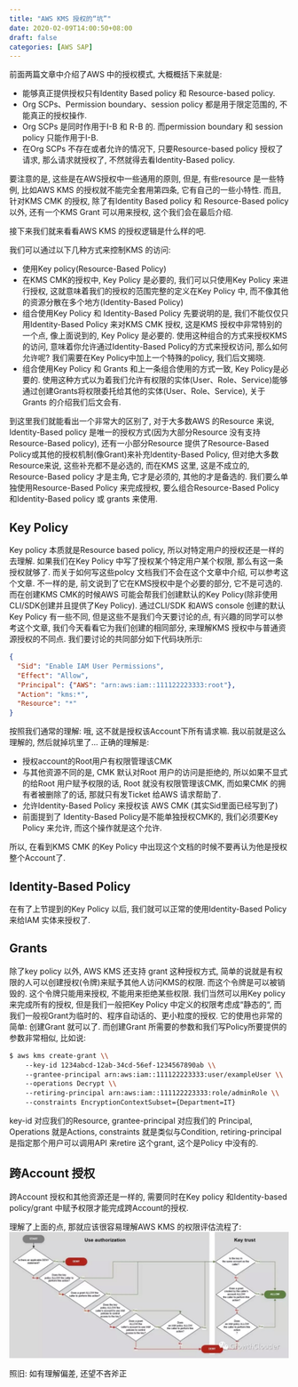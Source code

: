 ```yaml
---
title: "AWS KMS 授权的“坑”"
date: 2020-02-09T14:00:50+08:00
draft: false
categories: [AWS SAP]
---
```

<!--more-->
前面两篇文章中介绍了AWS 中的授权模式, 大概概括下来就是:
  * 能够真正提供授权只有Identity Based policy 和 Resource-based policy.
  * Org SCPs、Permission boundary、session policy 都是用于限定范围的, 不能真正的授权操作.
  * Org SCPs 是同时作用于I-B 和 R-B 的. 而permission boundary 和 session policy 只能作用于I-B.
  * 在Org SCPs 不存在或者允许的情况下, 只要Resource-based policy 授权了请求, 那么请求就授权了, 不然就得去看Identity-Based policy.

要注意的是, 这些是在AWS授权中一些通用的原则, 但是, 有些resource 是一些特例, 比如AWS KMS 的授权就不能完全套用第四条, 它有自己的一些小特性. 而且, 针对KMS CMK 的授权, 除了有Identity Based policy 和 Resource-Based policy 以外, 还有一个KMS Grant 可以用来授权, 这个我们会在最后介绍.

接下来我们就来看看AWS KMS 的授权逻辑是什么样的吧.

我们可以通过以下几种方式来控制KMS 的访问:

  * 使用Key policy(Resource-Based Policy)
  * 在KMS CMK的授权中, Key Policy 是必要的, 我们可以只使用Key Policy 来进行授权, 这就意味着我们的授权的范围完整的定义在Key Policy 中, 而不像其他的资源分散在多个地方(Identity-Based Policy)
  * 组合使用Key Policy 和 Identity-Based Policy
    先要说明的是, 我们不能仅仅只用Identity-Based Policy 来对KMS CMK 授权, 这是KMS 授权中非常特别的一个点, 像上面说到的, Key Policy 是必要的. 使用这种组合的方式来授权KMS的访问, 意味着你允许通过Identity-Based Policy的方式来授权访问, 那么如何允许呢? 我们需要在Key Policy中加上一个特殊的policy, 我们后文揭晓.
  * 组合使用Key Policy 和 Grants
    和上一条组合使用的方式一致, Key Policy是必要的. 使用这种方式以为着我们允许有权限的实体(User、Role、Service)能够通过创建Grants将权限委托给其他的实体(User、Role、Service), 关于Grants 的介绍我们后文会有.

到这里我们就能看出一个非常大的区别了, 对于大多数AWS 的Resource 来说, Identity-Based policy 是唯一的授权方式(因为大部分Resource 没有支持Resource-Based policy), 还有一小部分Resource 提供了Resource-Based Policy或其他的授权机制(像Grant)来补充Identity-Based Policy, 但对绝大多数Resource来说, 这些补充都不是必选的, 而在KMS 这里, 这是不成立的, Resource-Based policy 才是主角, 它才是必须的, 其他的才是备选的. 我们要么单独使用Resource-Based Policy 来完成授权, 要么组合Resource-Based Policy 和Identity-Based policy 或 grants 来使用.


## Key Policy
Key policy 本质就是Resource based policy, 所以对特定用户的授权还是一样的去理解. 如果我们在Key Policy 中写了授权某个特定用户某个权限, 那么有这一条授权就够了. 而关于如何写这些polcy 文档我们不会在这个文章中介绍, 可以参考这个文章.
不一样的是, 前文说到了它在KMS授权中是个必要的部分, 它不是可选的.
而在创建KMS CMK的时候AWS 可能会帮我们创建默认的Key Policy(除非使用CLI/SDK创建并且提供了Key Policy). 通过CLI/SDK 和AWS console 创建的默认Key Policy 有一些不同, 但是这些不是我们今天要讨论的点, 有兴趣的同学可以参考这个文章, 我们今天看看它为我们创建的相同部分, 来理解KMS 授权中与普通资源授权的不同点.
我们要讨论的共同部分如下代码块所示:
```json
{
  "Sid": "Enable IAM User Permissions",
  "Effect": "Allow",
  "Principal": {"AWS": "arn:aws:iam::111122223333:root"},
  "Action": "kms:*",
  "Resource": "*"
}
```
按照我们通常的理解: 哦, 这不就是授权该Account下所有请求嘛. 我以前就是这么理解的, 然后就掉坑里了...
正确的理解是:
  * 授权account的Root用户有权限管理该CMK
  * 与其他资源不同的是, CMK 默认对Root 用户的访问是拒绝的, 所以如果不显式的给Root 用户赋予权限的话, Root 就没有权限管理该CMK, 而如果CMK 的拥有者被删除了的话, 那就只有发Ticket 给AWS 请求帮助了.
  * 允许Identity-Based Policy 来授权该 AWS CMK (其实Sid里面已经写到了)
  * 前面提到了 Identity-Based Policy是不能单独授权CMK的, 我们必须要Key Policy 来允许, 而这个操作就是这个允许.

所以, 在看到KMS CMK 的Key Policy 中出现这个文档的时候不要再认为他是授权整个Account了.

## Identity-Based Policy
在有了上节提到的Key Policy 以后, 我们就可以正常的使用Identity-Based Policy 来给IAM 实体来授权了.

## Grants
除了key policy 以外, AWS KMS 还支持 grant 这种授权方式, 简单的说就是有权限的人可以创建授权(令牌)来赋予其他人访问KMS的权限. 而这个令牌是可以被销毁的. 这个令牌只能用来授权, 不能用来拒绝某些权限.
我们当然可以用Key policy 来完成所有的授权, 但是我们一般把Key Policy 中定义的权限考虑成“静态的“, 而我们一般视Grant为临时的、程序自动话的、更小粒度的授权.
它的使用也非常的简单: 创建Grant 就可以了. 而创建Grant 所需要的参数和我们写Policy所要提供的参数非常相似, 比如说:
```bash
$ aws kms create-grant \\
    --key-id 1234abcd-12ab-34cd-56ef-1234567890ab \\
    --grantee-principal arn:aws:iam::111122223333:user/exampleUser \\
    --operations Decrypt \\
    --retiring-principal arn:aws:iam::111122223333:role/adminRole \\
    --constraints EncryptionContextSubset={Department=IT}
```
key-id 对应我们的Resource, grantee-principal 对应我们的 Principal, Operations 就是Actions, constraints 就是类似与Condition, retiring-principal 是指定那个用户可以调用API 来retire 这个grant, 这个是Policy 中没有的.

## 跨Account 授权
跨Account 授权和其他资源还是一样的, 需要同时在Key policy 和Identity-based policy/grant 中赋予权限才能完成跨Account的授权.

理解了上面的点, 那就应该很容易理解AWS KMS 的权限评估流程了:
![](/images/the-tricky-point-on-KMS-authorization/1.jpeg)

照旧: 如有理解偏差, 还望不吝斧正
